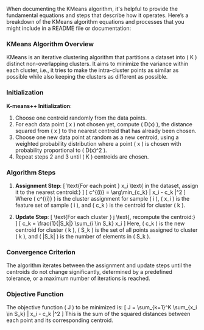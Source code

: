 When documenting the KMeans algorithm, it's helpful to provide the fundamental equations and steps that describe how it operates. Here’s a breakdown of the KMeans algorithm equations and processes that you might include in a README file or documentation:

### KMeans Algorithm Overview

KMeans is an iterative clustering algorithm that partitions a dataset into \( K \) distinct non-overlapping clusters. It aims to minimize the variance within each cluster, i.e., it tries to make the intra-cluster points as similar as possible while also keeping the clusters as different as possible.

### Initialization

**K-means++ Initialization**:
1. Choose one centroid randomly from the data points.
2. For each data point \( x \) not chosen yet, compute \( D(x) \), the distance squared from \( x \) to the nearest centroid that has already been chosen.
3. Choose one new data point at random as a new centroid, using a weighted probability distribution where a point \( x \) is chosen with probability proportional to \( D(x)^2 \).
4. Repeat steps 2 and 3 until \( K \) centroids are chosen.

### Algorithm Steps

1. **Assignment Step**:
   \[
   \text{For each point } x_i \text{ in the dataset, assign it to the nearest centroid:}
   \]
   \[
   c^{(i)} = \arg\min_{c_k} \| x_i - c_k \|^2
   \]
   Where \( c^{(i)} \) is the cluster assignment for sample \( i \), \( x_i \) is the feature set of sample \( i \), and \( c_k \) is the centroid for cluster \( k \).

2. **Update Step**:
   \[
   \text{For each cluster } j \text{, recompute the centroid:}
   \]
   \[
   c_k = \frac{1}{|S_k|} \sum_{i \in S_k} x_i
   \]
   Here, \( c_k \) is the new centroid for cluster \( k \), \( S_k \) is the set of all points assigned to cluster \( k \), and \( |S_k| \) is the number of elements in \( S_k \).

### Convergence Criterion

The algorithm iterates between the assignment and update steps until the centroids do not change significantly, determined by a predefined tolerance, or a maximum number of iterations is reached.

### Objective Function

The objective function \( J \) to be minimized is:
\[
J = \sum_{k=1}^K \sum_{x_i \in S_k} \| x_i - c_k \|^2
\]
This is the sum of the squared distances between each point and its corresponding centroid.
